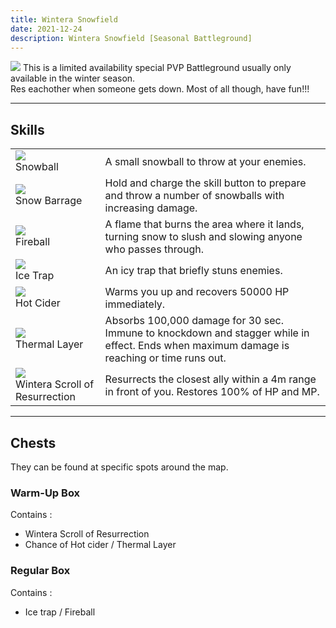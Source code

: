 ```yaml
---
title: Wintera Snowfield
date: 2021-12-24  
description: Wintera Snowfield [Seasonal Battleground]        
---
```

![](https://i.imgur.com/U7ERjNn.png)
This is a limited availability special PVP Battleground usually only available in the winter season. <br>
Res eachother when someone gets down. Most of all though, have fun!!!

<hr/>

## Skills

<center>
<table>
   <tbody>
      <tr>
         <td><img src="https://i.imgur.com/Uu4Bn2A.png"><br>Snowball</td>
         <td>A small snowball to throw at your enemies.</td>
      </tr>
      <tr>
         <td><img src="https://i.imgur.com/T1OKOyu.png"><br>Snow Barrage</td>
         <td>Hold and charge the skill button to prepare and throw a number of snowballs with increasing damage.</td>
      </tr>
      <tr>
         <td><img src="https://i.imgur.com/N5macbi.png"><br>Fireball</td>
         <td>A flame that burns the area where it lands, turning snow to slush and slowing anyone who passes through.</td>
      </tr>
      <tr>
         <td><img src="https://i.imgur.com/NFevLXo.png"><br>Ice Trap</td>
         <td>An icy trap that briefly stuns enemies.</td>
      </tr>
      <tr>
         <td><img src="https://i.imgur.com/A8xfZsZ.png"><br>Hot Cider</td>
         <td>Warms you up and recovers 50000 HP immediately.</td>
      </tr>
      <tr>
         <td><img src="https://i.imgur.com/ptttF57.png"><br>Thermal Layer</td>
         <td>Absorbs 100,000 damage for 30 sec. Immune to knockdown and stagger while in effect. Ends when maximum damage is reaching or time runs out.</td>
      </tr>
      <tr>
         <td><img src="https://i.imgur.com/YCk7Mba.png"><br>Wintera Scroll of Resurrection</td>
         <td>Resurrects the closest ally within a 4m range in front of you. Restores 100% of HP and MP.</td>
      </tr>
   </tbody>
</table>
</center>

<hr/>

## Chests

They can be found at specific spots around the map.

### Warm-Up Box

Contains : 
  - Wintera Scroll of Resurrection 
  - Chance of Hot cider / Thermal Layer

### Regular Box

Contains : 
  - Ice trap / Fireball








